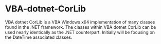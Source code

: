 # VBA-dotnet-CorLib
VBA dotnet CorLib is a VBA Windows x64 implementation of many classes found in the .NET framework. The classes within VBA dotnet CorLib can be used nearly identically as the .NET counterpart. Initially will be focusing on the DateTime associated classes.
